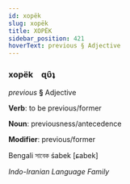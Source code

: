 ```yaml
---
id: xopëk
slug: xopëk
title: XOPËK
sidebar_position: 421
hoverText: previous § Adjective
---
```


### xopëk&emsp;<span kind="abugida">ɋʋ̑ʇ</span>

*previous* **§** Adjective

**Verb**: to be previous/former

**Noun**: previousness/antecedence

**Modifier**: previous/former

Bengali সাবেক śabek [ɕabek]

*Indo-Iranian Language Family*